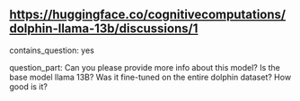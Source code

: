 ## https://huggingface.co/cognitivecomputations/dolphin-llama-13b/discussions/1

contains_question: yes

question_part: Can you please provide more info about this model?
Is the base model llama 13B?
Was it fine-tuned on the entire dolphin dataset?
How good is it?